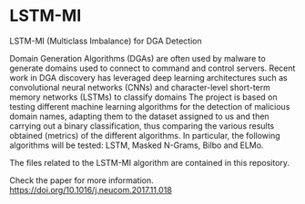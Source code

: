 # LSTM-MI
LSTM-MI (Multiclass Imbalance) for DGA Detection

Domain Generation Algorithms (DGAs) are often used by malware to generate domains used to connect to command and control servers. Recent work in DGA discovery has leveraged deep learning architectures such as convolutional neural networks (CNNs) and character-level short-term memory networks (LSTMs) to classify domains
The project is based on testing different machine learning algorithms for the detection of malicious domain names, adapting them to the dataset assigned to us and then carrying out a binary classification, thus comparing the various results obtained (metrics) of the different algorithms.
In particular, the following algorithms will be tested: LSTM, Masked N-Grams, Bilbo and ELMo.

The files related to the LSTM-MI algorithm are contained in this repository.

Check the paper for more information.
https://doi.org/10.1016/j.neucom.2017.11.018
